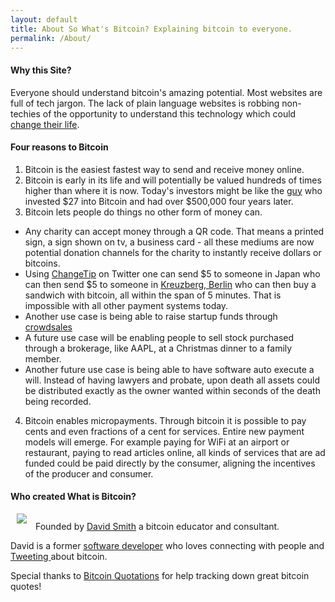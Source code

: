 ```yaml
---
layout: default
title: About So What's Bitcoin? Explaining bitcoin to everyone.
permalink: /About/
---
```

#### Why this Site?
Everyone should understand bitcoin's amazing potential. Most websites are full of tech jargon. The lack of plain language websites is robbing non-techies of the opportunity to understand this technology which could [change their life](http://www.businessinsider.com/man-buys-bitcoin-forgets-about-it-remembers-finds-a-fortune-2013-10).

#### Four reasons to <i class="fa fa-heart"></i> Bitcoin
1. Bitcoin is the easiest fastest way to send and receive money online.
2. Bitcoin is early in its life and will potentially be valued hundreds of times higher than where it is now. Today's investors might be like the [guy](http://www.businessinsider.com/man-buys-bitcoin-forgets-about-it-remembers-finds-a-fortune-2013-10) who invested $27 into Bitcoin and had over $500,000 four years later.
3. Bitcoin lets people do things no other form of money can. 
 * Any charity can accept money through a QR code. That means a printed sign, a sign shown on tv, a business card - all these mediums are now potential donation channels for the charity to instantly receive dollars or bitcoins.
 * Using [ChangeTip](http://www.changetip.com) on Twitter one can send $5 to someone in Japan who can then send $5 to someone in [Kreuzberg, Berlin](http://www.theguardian.com/technology/2013/apr/26/bitcoins-gain-currency-in-berlin) who can then buy a sandwich with bitcoin, all within the span of 5 minutes. That is impossible with all other payment systems today. 
 * Another use case is being able to raise startup funds through [crowdsales](http://blog.mastercoin.org/2014/06/03/upcoming-crowd-sales-worth-tens-of-millions-of-dollars/)
 * A future use case will be enabling people to sell stock purchased through a brokerage, like AAPL, at a Christmas dinner to a family member.
 * Another future use case is being able to have software auto execute a will. Instead of having lawyers and probate, upon death all assets could be distributed exactly as the owner wanted within seconds of the death being recorded.
4. Bitcoin enables micropayments. Through bitcoin it is possible to pay cents and even fractions of a cent for services. Entire new payment models will emerge. For example paying for WiFi at an airport or restaurant, paying to read articles online, all kinds of services that are ad funded could be paid directly by the consumer, aligning the incentives of the producer and consumer.

#### Who created What is Bitcoin?

<a href="http://www.davidsilvasmith.com"><img src="http://www.gravatar.com/avatar/38c982e6a1d3ae992a40887a59748cdb?s=150" style="margin: 0px 10px 10px 10px" class="pull-left photo img-responsive img-thumbnail"></a>
Founded by [David Smith](http://www.davidsilvasmith.com) a bitcoin educator and consultant.

David is a former [software developer](http://stackoverflow.com/users/46076/) who loves connecting with people and [Tweeting ](http://www.twitter.com/davidsilvasmith) about bitcoin.

Special thanks to [Bitcoin Quotations](http://bitcoinquotations.com/) for help tracking down great bitcoin quotes!

<p class="clearfix"> </p>
